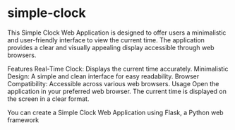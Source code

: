 # simple-clock
This Simple Clock Web Application is designed to offer users a minimalistic and user-friendly interface to view the current time. The application provides a clear and visually appealing display accessible through web browsers.

Features
Real-Time Clock: Displays the current time accurately.
Minimalistic Design: A simple and clean interface for easy readability.
Browser Compatibility: Accessible across various web browsers.
Usage
Open the application in your preferred web browser.
The current time is displayed on the screen in a clear format.

You can create a Simple Clock Web Application using Flask, a Python web framework
